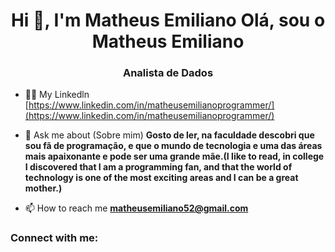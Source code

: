 <h1 align="center">Hi 👋, I'm Matheus Emiliano Olá, sou o Matheus Emiliano</h1>
<h3 align="center">Analista de Dados</h3>

- 👨‍💻 My Linkedln [https://www.linkedin.com/in/matheusemilianoprogrammer/](https://www.linkedin.com/in/matheusemilianoprogrammer/)

- 💬 Ask me about (Sobre mim) **Gosto de ler, na faculdade descobri que sou fã de programação, e que o mundo de tecnologia e uma das áreas mais apaixonante e pode ser uma grande mãe.(I like to read, in college I discovered that I am a programming fan, and that the world of technology is one of the most exciting areas and I can be a great mother.)**

- 📫 How to reach me **matheusemiliano52@gmail.com**

<h3 align="left">Connect with me:</h3>
<p align="left">
</p>

